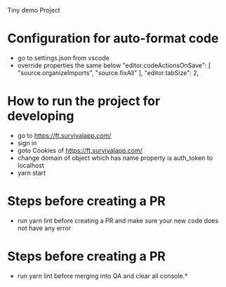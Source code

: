  Tiny demo Project

# Configuration for auto-format code
- go to settings.json from vscode
- override properties the same below
  "editor.codeActionsOnSave": [
    "source.organizeImports",
    "source.fixAll"
  ],
  "editor.tabSize": 2,

# How to run the project for developing
- go to https://ft.survivalapp.com/
- sign in
- goto Cookies of https://ft.survivalapp.com/
- change domain of object which has name property is auth_token to localhost
- yarn start

# Steps before creating a PR
- run yarn lint before creating a PR and make sure your new code does not have any error 

# Steps before creating a PR
- run yarn lint before merging into QA and clear all console.*
